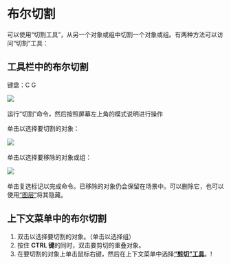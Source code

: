 # 布尔切割

可以使用“切割工具”，从另一个对象或组中切割一个对象或组。有两种方法可以访问“切割”工具：

## 工具栏中的布尔切割

键盘：C G

![](../.gitbook/assets/cut\_tool.png)

运行“切割”命令，然后按照屏幕左上角的模式说明进行操作

单击以选择要切割的对象：

![](../.gitbook/assets/boolean\_cut.png)

单击以选择要移除的对象或组：

![](../.gitbook/assets/boolean\_cut2.png)

单击复选标记以完成命令。已移除的对象仍会保留在场景中。可以删除它，也可以使用[“图层”](layers.md)将其隐藏。

## 上下文菜单中的布尔切割

1. 双击以选择要切割的对象。（单击以选择组）
2. 按住 **CTRL 键**的同时，双击要剪切的重叠对象。
3. 在要切割的对象上单击鼠标右键，然后在上下文菜单中选择[**“剪切”工具**](https://github.com/FormIt3D/autodesk-formit-360-windows-help/tree/c377e7b8a3b8e43e684321d0b7de867608d317a3/tool-library/boolean-operations.md)。\![](<../.gitbook/assets/cut tool.png>)
